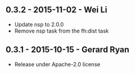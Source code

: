 ## 0.3.2 - 2015-11-02 - Wei Li
- Update nsp to 2.0.0
- Remove nsp task from the fh:dist task

## 0.3.1 - 2015-10-15 - Gerard Ryan
- Release under Apache-2.0 license
